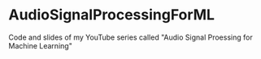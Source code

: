 # AudioSignalProcessingForML
Code and slides of my YouTube series called "Audio Signal Proessing for Machine Learning"
